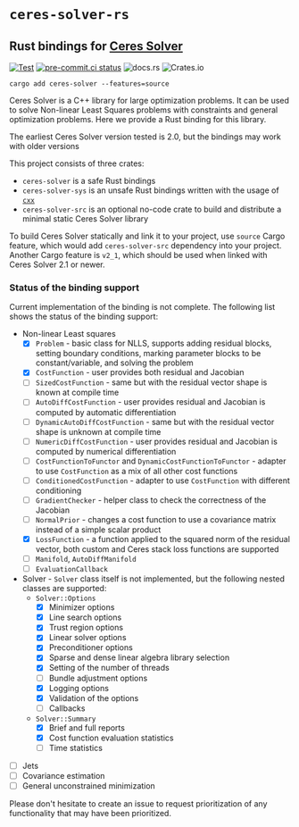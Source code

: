 # `ceres-solver-rs`
## Rust bindings for [Ceres Solver](http://ceres-solver.org)

[![Test](https://github.com/light-curve/ceres-solver-rs/actions/workflows/test.yml/badge.svg)](https://github.com/light-curve/ceres-solver-rs/actions/workflows/test.yml)
[![pre-commit.ci status](https://results.pre-commit.ci/badge/github/light-curve/ceres-solver-rs/master.svg)](https://results.pre-commit.ci/latest/github/light-curve/ceres-solver-rs/master)
![docs.rs](https://img.shields.io/docsrs/ceres-solver)
![Crates.io](https://img.shields.io/crates/v/ceres-solver)

```shell
cargo add ceres-solver --features=source
```

Ceres Solver is a C++ library for large optimization problems.
It can be used to solve Non-linear Least Squares problems with constraints and general optimization problems.
Here we provide a Rust binding for this library.

The earliest Ceres Solver version tested is 2.0, but the bindings may work with older versions

This project consists of three crates:
- `ceres-solver` is a safe Rust bindings
- `ceres-solver-sys` is an unsafe Rust bindings written with the usage of [`cxx`](https://lib.rs/crates/cxx)
- `ceres-solver-src` is an optional no-code crate to build and distribute a minimal static Ceres Solver library

To build Ceres Solver statically and link it to your project, use `source` Cargo feature, which would add `ceres-solver-src` dependency into your project.
Another Cargo feature is `v2_1`, which should be used when linked with Ceres Solver 2.1 or newer.

### Status of the binding support

Current implementation of the binding is not complete.
The following list shows the status of the binding support:

- Non-linear Least squares
  - [x] `Problem` - basic class for NLLS, supports adding residual blocks, setting boundary conditions, marking parameter blocks to be constant/variable, and solving the problem
  - [x] `CostFunction` - user provides both residual and Jacobian
  - [ ] `SizedCostFunction` - same but with the residual vector shape is known at compile time
  - [ ] `AutoDiffCostFunction` - user provides residual and Jacobian is computed by automatic differentiation
  - [ ] `DynamicAutoDiffCostFunction` - same but with the residual vector shape is unknown at compile time
  - [ ] `NumericDiffCostFunction` - user provides residual and Jacobian is computed by numerical differentiation
  - [ ] `CostFunctionToFunctor` and `DynamicCostFunctionToFunctor` - adapter to use `CostFunction` as a mix of all other cost functions
  - [ ] `ConditionedCostFunction` - adapter to use `CostFunction` with different conditioning
  - [ ] `GradientChecker` - helper class to check the correctness of the Jacobian
  - [ ] `NormalPrior` - changes a cost function to use a covariance matrix instead of a simple scalar product
  - [x] `LossFunction` - a function applied to the squared norm of the residual vector, both custom and Ceres stack loss functions are supported
  - [ ] `Manifold`, `AutoDiffManifold`
  - [ ] `EvaluationCallback`
- Solver - `Solver` class itself is not implemented, but the following nested classes are supported:
  - `Solver::Options`
    - [x] Minimizer options
    - [x] Line search options
    - [x] Trust region options
    - [x] Linear solver options
    - [x] Preconditioner options
    - [x] Sparse and dense linear algebra library selection
    - [x] Setting of the number of threads
    - [ ] Bundle adjustment options
    - [x] Logging options
    - [x] Validation of the options
    - [ ] Callbacks
  - `Solver::Summary`
    - [x] Brief and full reports
    - [x] Cost function evaluation statistics
    - [ ] Time statistics
- [ ] Jets
- [ ] Covariance estimation
- [ ] General unconstrained minimization

Please don't hesitate to create an issue to request prioritization of any functionality that may have been prioritized.
